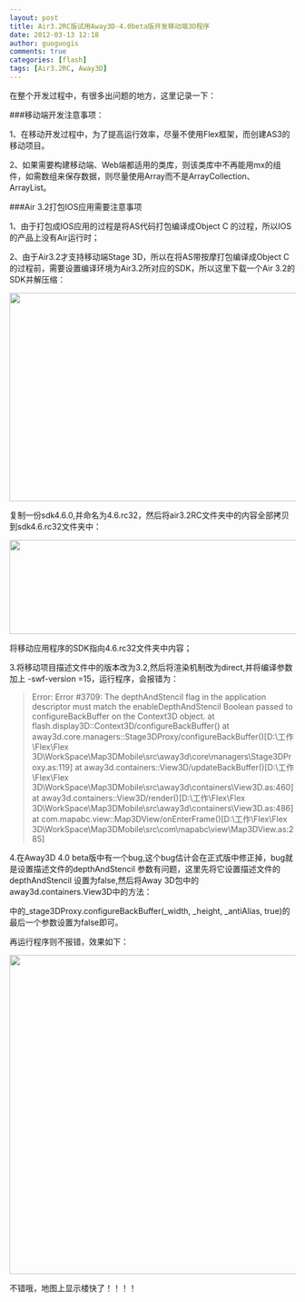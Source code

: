 ```yaml
---
layout: post
title: Air3.2RC版试用Away3D-4.0beta版开发移动端3D程序
date: 2012-03-13 12:18
author: guoguogis
comments: true
categories: [flash]
tags: [Air3.2RC, Away3D]
---
```

在整个开发过程中，有很多出问题的地方，这里记录一下：

###移动端开发注意事项：

1、在移动开发过程中，为了提高运行效率，尽量不使用Flex框架，而创建AS3的移动项目。

2、如果需要构建移动端、Web端都适用的类库，则该类库中不再能用mx的组件，如需数组来保存数据，则尽量使用Array而不是ArrayCollection、ArrayList。

###Air 3.2打包IOS应用需要注意事项

1、由于打包成IOS应用的过程是将AS代码打包编译成Object C 的过程，所以IOS的产品上没有Air运行时；

2、由于Air3.2才支持移动端Stage 3D，所以在将AS带按摩打包编译成Object C的过程前，需要设置编译环境为Air3.2所对应的SDK，所以这里下载一个Air 3.2的SDK并解压缩：

<a href="http://www.gisthink.com/blog/guoguogis/wp-content/uploads/2012/03/11.png"><img class="alignnone size-full wp-image-247" title="Air3.2 SDK目录" src="http://www.gisthink.com/blog/guoguogis/wp-content/uploads/2012/03/11.png" alt="" width="577" height="367" /></a>

复制一份sdk4.6.0,并命名为4.6.rc32，然后将air3.2RC文件夹中的内容全部拷贝到sdk4.6.rc32文件夹中：

<a href="http://www.gisthink.com/blog/guoguogis/wp-content/uploads/2012/03/21.png"><img class="alignnone size-full wp-image-248" title="SDK中的目录结构" src="http://www.gisthink.com/blog/guoguogis/wp-content/uploads/2012/03/21.png" alt="" width="555" height="166" /></a>

将移动应用程序的SDK指向4.6.rc32文件夹中内容；

3.将移动项目描述文件中的版本改为3.2,然后将渲染机制改为direct,并将编译参数加上 -swf-version =15，运行程序，会报错为：

>Error: Error #3709: The depthAndStencil flag in the application descriptor must match the enableDepthAndStencil Boolean passed to configureBackBuffer on the Context3D object.
>at flash.display3D::Context3D/configureBackBuffer()
>at away3d.core.managers::Stage3DProxy/configureBackBuffer()[D:\工作\Flex\Flex 3D\WorkSpace\Map3DMobile\src\away3d\core\managers\Stage3DProxy.as:119]
>at away3d.containers::View3D/updateBackBuffer()[D:\工作\Flex\Flex 3D\WorkSpace\Map3DMobile\src\away3d\containers\View3D.as:460]
>at away3d.containers::View3D/render()[D:\工作\Flex\Flex 3D\WorkSpace\Map3DMobile\src\away3d\containers\View3D.as:486]
>at com.mapabc.view::Map3DView/onEnterFrame()[D:\工作\Flex\Flex 3D\WorkSpace\Map3DMobile\src\com\mapabc\view\Map3DView.as:285]


4.在Away3D 4.0 beta版中有一个bug,这个bug估计会在正式版中修正掉，bug就是设置描述文件的depthAndStencil 参数有问题，这里先将它设置描述文件的depthAndStencil 设置为false,然后将Away 3D包中的away3d.containers.View3D中的方法：

中的_stage3DProxy.configureBackBuffer(_width, _height, _antiAlias, true)的最后一个参数设置为false即可。

再运行程序则不报错，效果如下：

<a href="http://www.gisthink.com/blog/guoguogis/wp-content/uploads/2012/03/31.png"><img class="alignnone size-full wp-image-249" title="效果图" src="http://www.gisthink.com/blog/guoguogis/wp-content/uploads/2012/03/31.png" alt="" width="644" height="562" /></a>


不错哦，地图上显示楼快了！！！！


